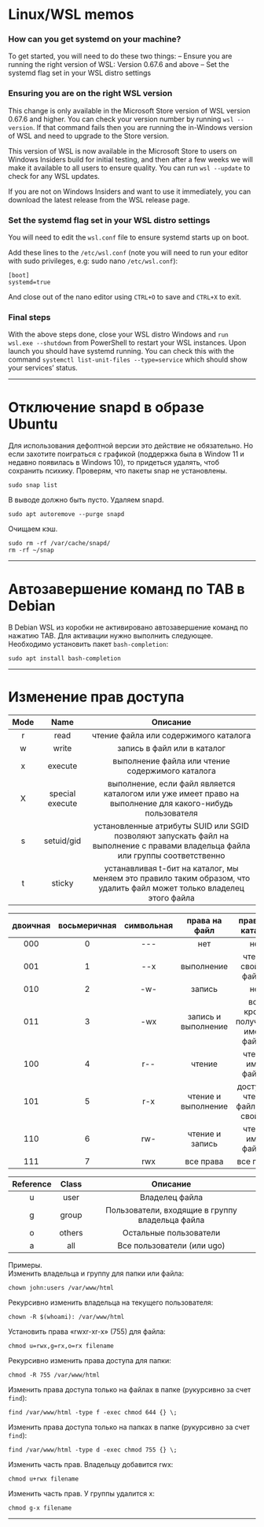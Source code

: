 # Linux/WSL memos

### How can you get systemd on your machine?

To get started, you will need to do these two things: – Ensure you are running the right version of WSL: Version 0.67.6 and above – Set the systemd flag set in your WSL distro settings
### Ensuring you are on the right WSL version

This change is only available in the Microsoft Store version of WSL version 0.67.6 and higher. You can check your version number by running `wsl --version`. If that command fails then you are running the in-Windows version of WSL and need to upgrade to the Store version.

This version of WSL is now available in the Microsoft Store to users on Windows Insiders build for initial testing, and then after a few weeks we will make it available to all users to ensure quality. You can run `wsl --update` to check for any WSL updates.

If you are not on Windows Insiders and want to use it immediately, you can download the latest release from the WSL release page.

### Set the systemd flag set in your WSL distro settings

You will need to edit the `wsl.conf` file to ensure systemd starts up on boot.

Add these lines to the `/etc/wsl.conf` (note you will need to run your editor with sudo privileges, e.g: sudo nano `/etc/wsl.conf`):

```
[boot]
systemd=true
```

And close out of the nano editor using `CTRL+O` to save and `CTRL+X` to exit.

### Final steps

With the above steps done, close your WSL distro Windows and `run wsl.exe --shutdown` from PowerShell to restart your WSL instances. Upon launch you should have systemd running. You can check this with the command `systemctl list-unit-files --type=service` which should show your services’ status.

---
# Отключение snapd в образе Ubuntu
Для использования дефолтной версии это действие не обязательно. Но если захотите поиграться с графикой (поддержка была в Window 11 и недавно появилась в Windows 10), то придеться удалять, чтоб сохранить психику.
Проверям, что пакеты snap не установлены.
```
sudo snap list
```
В выводе должно быть пусто.
Удаляем snapd.
```
sudo apt autoremove --purge snapd
```
Очищаем кэш.
```
sudo rm -rf /var/cache/snapd/
rm -rf ~/snap
```
---
# Автозавершение команд по TAB в Debian
В Debian WSL из коробки не активировано автозавершение команд по нажатию TAB. Для активации нужно выполнить следующее.
Необходимо установить пакет `bash-completion`:
```
sudo apt install bash-completion
```
---
# Изменение прав доступа
| Mode | Name | Описание |
| :------------: | :------------: | :------------: |
| r | read | чтение файла или содержимого каталога |
| w | write | запись в файл или в каталог |
| x | execute | выполнение файла или чтение содержимого каталога |
| X | special execute | выполнение, если файл является каталогом или уже имеет право на выполнение для какого-нибудь пользователя |
| s | setuid/gid | установленные атрибуты SUID или SGID позволяют запускать файл на выполнение с правами владельца файла или группы соответственно |
| t | sticky | устанавливая t-бит на каталог, мы меняем это правило таким образом, что удалить файл может только владелец этого файла |

| двоичная | восьмеричная | символьная | права на файл | права на каталог |
| :------------: | :------------: | :------------: | :------------: | :------------: |
| 000 | 0 | -\-\- | нет | нет |
| 001 | 1 | -\-x | выполнение | чтение свойств файлов |
| 010 | 2 | -w- | запись | нет |
| 011 | 3 | -wx | запись и выполнение | всё, кроме получения имени файлов |
| 100 | 4 | r-\- | чтение | чтение имён файлов |
| 101 | 5 | r-x | чтение и выполнение | доступ на чтение файлов/их свойств |
| 110 | 6 | rw- | чтение и запись | чтение имён файлов |
| 111 | 7 | rwx | все права | все права |

| Reference | Class | Описание |
| :------------: | :------------: | :------------: |
| u | user | Владелец файла |
| g | group | Пользователи, входящие в группу владельца файла |
| o | others | Остальные пользователи |
| a | all | Все пользователи (или ugo) |

Примеры.  
Изменить владельца и группу для папки или файла:  
```
chown john:users /var/www/html
```
Рекурсивно изменить владельца на текущего пользователя:  
```
chown -R $(whoami): /var/www/html
```
Установить права «rwxr-xr-x» (755) для файла:
```
chmod u=rwx,g=rx,o=rx filename
```
Рекурсивно изменить права доступа для папки:  
```
chmod -R 755 /var/www/html
```
Изменить права доступа только на файлах в папке (рукурсивно за счет `find`):  
```
find /var/www/html -type f -exec chmod 644 {} \;
```
Изменить права доступа только на папках в папке (рукурсивно за счет `find`):  
```
find /var/www/html -type d -exec chmod 755 {} \;
```
Изменить часть прав. Владельцу добавится rwx:
```
chmod u+rwx filename
```
Изменить часть прав. У группы удалится x:
```
chmod g-x filename

```
---
